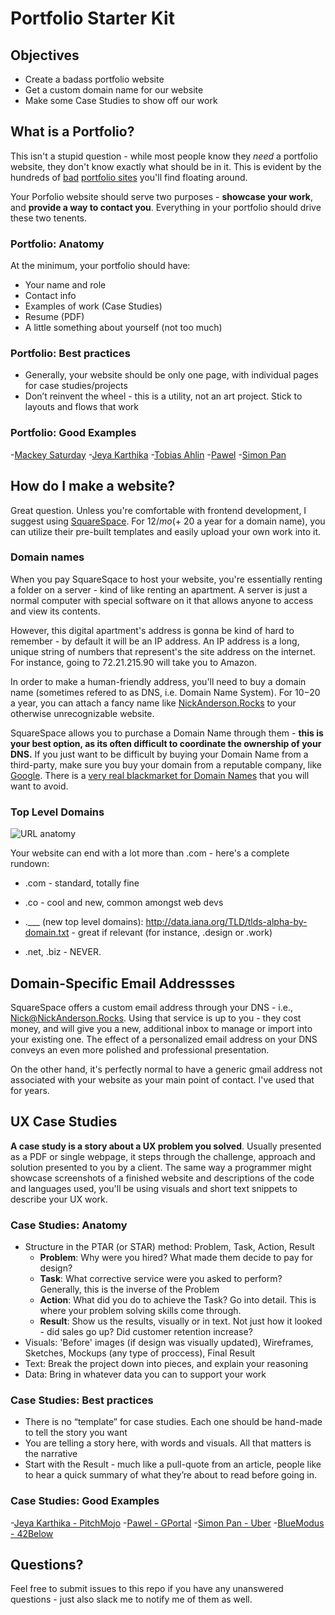 # Portfolio Starter Kit

## Objectives

- Create a badass portfolio website
- Get a custom domain name for our website
- Make some Case Studies to show off our work

## What is a Portfolio?

This isn't a stupid question - while most people know they _need_ a portfolio website, they don't know exactly what should be in it. This is evident by the hundreds of [bad](http://eighty-twenty.net/) [portfolio sites](http://theworstportfolioever.com/) you'll find floating around.

Your Porfolio website should serve two purposes - **showcase your work**, and **provide a way to contact you**. Everything in your portfolio should drive these two tenents.

### Portfolio: Anatomy

At the minimum, your portfolio should have:
- Your name and role
- Contact info
- Examples of work (Case Studies)
- Resume (PDF)
- A little something about yourself (not too much)

### Portfolio: Best practices
- Generally, your website should be only one page, with individual pages for case studies/projects
- Don’t reinvent the wheel - this is a utility, not an art project. Stick to layouts and flows that work

### Portfolio: Good Examples
-[Mackey Saturday](https://mackeysaturday.com/)
-[Jeya Karthika](http://jeya.io/)
-[Tobias Ahlin](http://tobiasahlin.com/)
-[Pawel](http://www.projectscope.eu/)
-[Simon Pan](http://simonpan.com/)

## How do I make a website?

Great question. Unless you're comfortable with frontend development, I suggest using [SquareSpace](squarespace.com). For $12/mo (+ ~$20 a year for a domain name), you can utilize their pre-built templates and easily upload your own work into it.

### Domain names

When you pay SquareSqace to host your website, you're essentially renting a folder on a server - kind of like renting an apartment. A server is just a normal computer with special software on it that allows anyone to access and view its contents. 

However, this digital apartment's address is gonna be kind of hard to remember - by default it will be an IP address. An IP address is a long, unique string of numbers that represent's the site address on the internet. For instance, going to 72.21.215.90 will take you to Amazon.

In order to make a human-friendly address, you'll need to buy a domain name (sometimes refered to as DNS, i.e. Domain Name System). For $10-$20 a year, you can attach a fancy name like [NickAnderson.Rocks](http://NickAnderson.Rocks) to your otherwise unrecognizable website. 

SquareSpace allows you to purchase a Domain Name through them - **this is your best option, as its often difficult to coordinate the ownership of your DNS.** If you just want to be difficult by buying your Domain Name from a third-party, make sure you buy your domain from a reputable company, like [Google](https://domains.google/#/). There is a [very real blackmarket for Domain Names](https://gimletmedia.com/episode/7-this-website-is-for-sale/) that you will want to avoid.

### Top Level Domains

![URL anatomy](http://eloquence.co.nz/wp-content/uploads/2013/07/URL-anatomy.jpg)

Your website can end with a lot more than .com - here's a complete rundown:

- .com - standard, totally fine

- .co - cool and new, common amongst web devs

- .___ (new top level domains): http://data.iana.org/TLD/tlds-alpha-by-domain.txt - great if relevant (for instance, .design or .work)

- .net, .biz - NEVER.

## Domain-Specific Email Addressses

SquareSpace offers a custom email address through your DNS - i.e., Nick@NickAnderson.Rocks. Using that service is up to you - they cost money, and will give you a new, additional inbox to manage or import into your existing one. The effect of a personalized email address on your DNS conveys an even more polished and professional presentation. 

On the other hand, it's perfectly normal to have a generic gmail address not associated with your website as your main point of contact. I've used that for years.

## UX Case Studies

**A case study is a story about a UX problem you solved**. Usually presented as a PDF or single webpage, it steps through the challenge, approach and solution presented to you by a client. The same way a programmer might showcase screenshots of a finished website and descriptions of the code and languages used, you'll be using visuals and short text snippets to describe your UX work.

### Case Studies: Anatomy

- Structure in the PTAR (or STAR) method: Problem, Task, Action, Result
	- **Problem**: Why were you hired? What made them decide to pay for design?
	- **Task**: What corrective service were you asked to perform? Generally, this is the inverse of the Problem
	- **Action**: What did you do to achieve the Task? Go into detail. This is where your problem solving skills come through.
	- **Result**: Show us the results, visually or in text. Not just how it looked - did sales go up? Did customer retention increase?
- Visuals: 'Before' images (if design was visually updated), Wireframes, Sketches, Mockups (any type of proccess), Final Result
- Text: Break the project down into pieces, and explain your reasoning
- Data: Bring in whatever data you can to support your work

### Case Studies: Best practices

- There is no “template” for case studies. Each one should be hand-made to tell the story you want
- You are telling a story here, with words and visuals. All that matters is the narrative
- Start with the Result - much like a pull-quote from an article, people like to hear a quick summary of what they’re about to read before going in.

### Case Studies: Good Examples
-[Jeya Karthika - PitchMojo](http://jeya.io/)
-[Pawel - GPortal](http://www.projectscope.eu/gportal-case-study)
-[Simon Pan - Uber](http://simonpan.com/work/uber/)
-[BlueModus - 42Below](https://www.bluemodus.com/work/case-studies/42below)

## Questions?

Feel free to submit issues to this repo if you have any unanswered questions - just also slack me to notify me of them as well.




